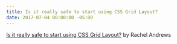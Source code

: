 ```yaml
---
title: Is it really safe to start using CSS Grid Layout?
date: 2017-07-04 00:00:00 -05:00
---
```


[Is it really safe to start using CSS Grid Layout?](https://rachelandrew.co.uk/archives/2017/07/04/is-it-really-safe-to-start-using-css-grid-layout/) by Rachel Andrews